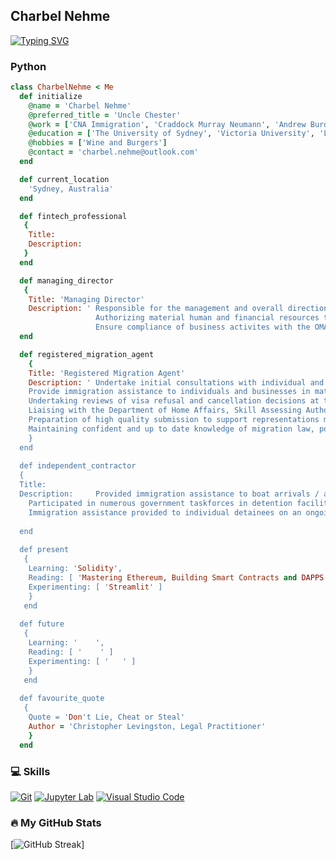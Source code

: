 <h2 align="left">
  Charbel Nehme
</h2>

[![Typing SVG](https://readme-typing-svg.herokuapp.com?size=20&color=1D15C8&lines=Registered+Migration+Agent;Company+Director;Fintech+Professional;Blockchain+Developer;Wine+Connoisseur)](https://git.io/typing-svg)

### Python

```ruby
class CharbelNehme < Me
  def initialize
    @name = 'Charbel Nehme'
    @preferred_title = 'Uncle Chester'
    @work = ['CNA Immigration', 'Craddock Murray Neumann', 'Andrew Burder & Associates']
    @education = ['The University of Sydney', 'Victoria University', 'LPAB']
    @hobbies = ['Wine and Burgers']
    @contact = 'charbel.nehme@outlook.com' 
  end

  def current_location
    'Sydney, Australia'
  end

  def fintech_professional
   {
    Title:
    Description: 
   }
  end 

  def managing_director
   {
    Title: 'Managing Director'
    Description: ' Responsible for the management and overall direction of CNA Immigration,
                   Authorizing material human and financial resources to implement business operations and client services.                    
                   Ensure compliance of business activites with the OMARA Code of Professional Conduct for registered migration agents. '  
  end

  def registered_migration_agent
    {
    Title: 'Registered Migration Agent'
    Description: ' Undertake initial consultations with individual and corporate clients to develop commercially-sound immigration strategies, whilst ensuring compliance with                    the Migration Agents Code of Conduct. 
    Provide immigration assistance to individuals and businesses in matters before the Department of Home Affairs across all visa categories including (but not limited to): business, corporate, skilled, regional and family based immigration to Australia. 
    Undertaking reviews of visa refusal and cancellation decisions at the Administrative Appeals Tribunal and Ministerial Intervention. 
    Liaising with the Department of Home Affairs, Skill Assessing Authorities, Administrative Appeals Tribunal and other stakeholders.  
    Preparation of high quality submission to support representations made at all levels.
    Maintaining confident and up to date knowledge of migration law, policy and trends to collaborate with clients and colleagues. 
    }
  end 
  
  def independent_contractor
  { 
  Title: 
  Description:     Provided immigration assistance to boat arrivals / asylum seekers under the Immigration Advice and Application Assistance Scheme (IAAAS). 
    Participated in numerous government taskforces in detention facilities on Christmas Island and the RAAAF air force based in Curtin (Western Australia).
    Immigration assistance provided to individual detainees on an ongoing basis at Villawood Immigration Detention Centre (IDC). 
   
  end
  
  def present
   {
    Learning: 'Solidity',
    Reading: [ 'Mastering Ethereum, Building Smart Contracts and DAPPS: Andreas M. Antonopoloulos and Dr. Gavin Wood' ]
    Experimenting: [ 'Streamlit' ]
    }
   end
  
  def future
   {
    Learning: '    ',
    Reading: [ '    ' ]
    Experimenting: [ '   ' ]
    }
   end
 
  def favourite_quote
   {
    Quote = 'Don't Lie, Cheat or Steal'
    Author = 'Christopher Levingston, Legal Practitioner'
    }
  end
```

### 💻 Skills
<p>
    <a href="#"><img alt="Git" src="https://img.shields.io/badge/Git-F05033.svg?logo=git&logoColor=white"></a>
    <a href="#"><img alt="Jupyter Lab" src="https://img.shields.io/badge/Jupyter-F37626.svg?logo=Jupyter&logoColor=white"></a>
    <a href="#"><img alt="Visual Studio Code" src="https://img.shields.io/badge/Visual%20Studio%20Code-0078d7.svg?logo=visual-studio-code&logoColor=white"></a>
</p>

### 🔥 My GitHub Stats
[![GitHub Streak](http://github-readme-streak-stats.herokuapp.com?user=charbelnehme&theme=highcontrast&date_format=j%20M%5B%20Y%5D)]
